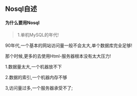 ## Nosql自述

#### 为什么要用Nosql

>1.单机MySQL的年代!

90年代,一个基本的网站访问量一般不会太大,单个数据库完全足够!

那个时候,更多的去使用Html-服务器根本没有太大压力!

1.数据量太大,一个机器放不下

2.数据的索引,一个机器内存不够

3,访问量过多,一个服务器承受不了;